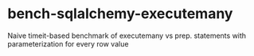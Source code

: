# bench-sqlalchemy-executemany
Naive timeit-based benchmark of executemany vs prep. statements with parameterization for every row value
